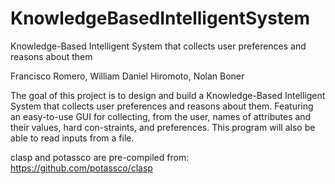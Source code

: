 # KnowledgeBasedIntelligentSystem
Knowledge-Based Intelligent System that collects user preferences and reasons about them

Francisco Romero, William Daniel Hiromoto, Nolan Boner

The goal of this project is to design and build a Knowledge-Based Intelligent System that collects user preferences and reasons about them.
Featuring an easy-to-use GUI for collecting, from the user, names of attributes and their values, hard con-straints, and preferences.
This program will also be able to read inputs from a file.

clasp and potassco are pre-compiled from:
https://github.com/potassco/clasp
